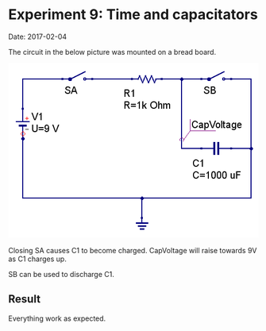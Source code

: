 # Experiment 9: Time and capacitators #
Date: 2017-02-04

The circuit in the below picture was mounted on a bread board.

![](https://raw.githubusercontent.com/HenrikSamuelsson/make-electronics-2nd-edition/master/experiment_09_time_and_capacitators/experiment_09_schematics.png)

Closing SA causes C1 to become charged. CapVoltage will raise towards 9V as C1 charges up.

SB can be used to discharge C1.

## Result ##
Everything work as expected.